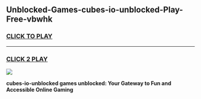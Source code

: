 
## Unblocked-Games-cubes-io-unblocked-Play-Free-vbwhk
<h3>
<a href="https://premium76.site?title=cubes-io-unblocked&ref=18A1">CLICK TO PLAY</a></h3>
<hr>

<h3>
<a href="https://premium76.site?title=cubes-io-unblocked&ref=18A1">CLICK 2 PLAY</a>
  
</h3>

<a href="https://premium76.site?title=cubes-io-unblocked&ref=18A1"><img src="https://clearcache.store/games.png"></a>


**cubes-io-unblocked games unblocked: Your Gateway to Fun and Accessible Online Gaming**
